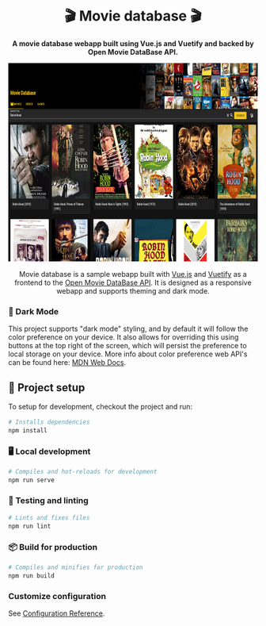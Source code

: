<div align="center">
  <h1>🎬 Movie database 🎬</h1>
  <strong>A movie database webapp built using Vue.js and Vuetify and backed by Open Movie DataBase API.</strong><br/>
  <p>
    <img src="public/images/movies-dark.png" width="800" height="400" alt="movie-database" />
  </p>
  <p>
  Movie database is a sample webapp built with <a href="https://vuejs.org/">Vue.js</a> and <a href="https://vuetifyjs.com/">Vuetify</a> as a frontend to the <a href="https://omdbapi.com/">Open Movie DataBase API</a>. It is designed as a responsive webapp and supports theming and dark mode.
  </p>
</div>

### 🌙 Dark Mode

This project supports "dark mode" styling, and by default it will follow the color preference on your device. It also allows for overriding this using buttons at the top right of the screen, which will persist the preference to local storage on your device. More info about color preference web API's can be found here: [MDN Web Docs](https://developer.mozilla.org/en-US/docs/Web/CSS/@media/prefers-color-scheme).

## 📖 Project setup
To setup for development, checkout the project and run:
```sh
# Installs dependencies
npm install
```

### 🖥️ Local development
```sh
# Compiles and hot-reloads for development
npm run serve
```

### 🧪 Testing and linting
```sh
# Lints and fixes files
npm run lint
```

### 📦 Build for production
```sh
# Compiles and minifies for production
npm run build
```

### Customize configuration
See [Configuration Reference](https://cli.vuejs.org/config/).
